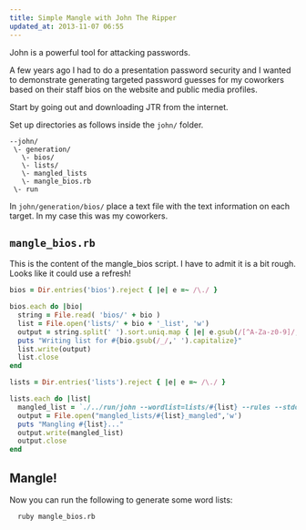 ```yaml
---
title: Simple Mangle with John The Ripper
updated_at: 2013-11-07 06:55
---
```



John is a powerful tool for attacking passwords. 

A few years ago I had to do a presentation password security and I wanted to
demonstrate generating targeted password guesses for my coworkers based on
their staff bios on the website and public media profiles.

Start by going out and downloading JTR from the internet.

Set up directories as follows inside the `john/` folder.

```
--john/
 \- generation/
   \- bios/
   \- lists/
   \- mangled_lists
   \- mangle_bios.rb
 \- run
```

In `john/generation/bios/` place a text file with the text information on each
target. In my case this was my coworkers.

## `mangle_bios.rb`

This is the content of the mangle_bios script. I have to admit it is a bit
rough. Looks like it could use a refresh!

```ruby
bios = Dir.entries('bios').reject { |e| e =~ /\./ }

bios.each do |bio|
  string = File.read( 'bios/' + bio )
  list = File.open('lists/' + bio + '_list', 'w')
  output = string.split(' ').sort.uniq.map { |e| e.gsub(/[^A-Za-z0-9]/,'')}.join("\n")
  puts "Writing list for #{bio.gsub(/_/,' ').capitalize}"
  list.write(output)
  list.close
end

lists = Dir.entries('lists').reject { |e| e =~ /\./ }

lists.each do |list|
  mangled_list = `./../run/john --wordlist=lists/#{list} --rules --stdout`
  output = File.open("mangled_lists/#{list}_mangled",'w')
  puts "Mangling #{list}..."
  output.write(mangled_list)
  output.close
end
```

## Mangle!

Now you can run the following to generate some word lists:

```sh
  ruby mangle_bios.rb
```

